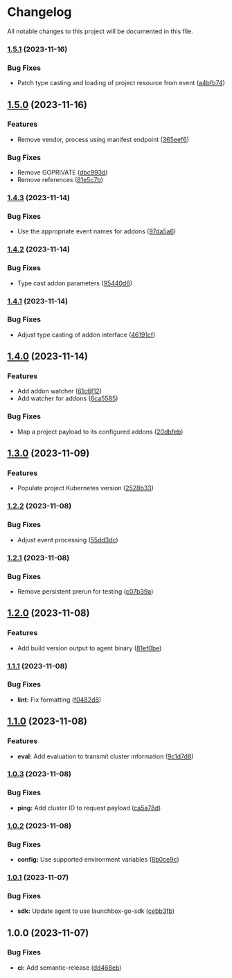 # Changelog

All notable changes to this project will be documented in this file.

### [1.5.1](https://github.com/launchboxio/agent/compare/v1.5.0...v1.5.1) (2023-11-16)


### Bug Fixes

* Patch type casting and loading of project resource from event ([a4bfb74](https://github.com/launchboxio/agent/commit/a4bfb749e7062738db03e270d7802eb6cb0bc7de))

## [1.5.0](https://github.com/launchboxio/agent/compare/v1.4.3...v1.5.0) (2023-11-16)


### Features

* Remove vendor, process using manifest endpoint ([365eef6](https://github.com/launchboxio/agent/commit/365eef6de88418db790e41fd04d3804115f990fc))


### Bug Fixes

* Remove GOPRIVATE ([dbc993d](https://github.com/launchboxio/agent/commit/dbc993d88df3322e1ba4f55b5f8ba80b6371f336))
* Remove references ([81e5c7b](https://github.com/launchboxio/agent/commit/81e5c7b0734ac8236dc3cc4bd57fe6d06ac6e990))

### [1.4.3](https://github.com/launchboxio/agent/compare/v1.4.2...v1.4.3) (2023-11-14)


### Bug Fixes

* Use the appropriate event names for addons ([97da5a6](https://github.com/launchboxio/agent/commit/97da5a6eb3197847343d4bacdcb2ffd8a672d2b1))

### [1.4.2](https://github.com/launchboxio/agent/compare/v1.4.1...v1.4.2) (2023-11-14)


### Bug Fixes

* Type cast addon parameters ([95440d6](https://github.com/launchboxio/agent/commit/95440d606866fb0d3847d260b3b0a5ce2743a560))

### [1.4.1](https://github.com/launchboxio/agent/compare/v1.4.0...v1.4.1) (2023-11-14)


### Bug Fixes

* Adjust type casting of addon interface ([46191cf](https://github.com/launchboxio/agent/commit/46191cf297cde5ff2a4d92e7e6634cb97db827af))

## [1.4.0](https://github.com/launchboxio/agent/compare/v1.3.0...v1.4.0) (2023-11-14)


### Features

* Add addon watcher ([61c6f12](https://github.com/launchboxio/agent/commit/61c6f1253d6801e7fe7128c1a23ff8a8a6960e3e))
* Add watcher for addons ([6ca5585](https://github.com/launchboxio/agent/commit/6ca55854f3bd8ccc6e212a3f378a8c7e5be788ab))


### Bug Fixes

* Map a project payload to its configured addons ([20dbfeb](https://github.com/launchboxio/agent/commit/20dbfeb05690ba927aef69b7cb88068f7f2cf056))

## [1.3.0](https://github.com/launchboxio/agent/compare/v1.2.2...v1.3.0) (2023-11-09)


### Features

* Populate project Kubernetes version ([2528b33](https://github.com/launchboxio/agent/commit/2528b336fc78ff58695e486e704bbaeb7e450e2b))

### [1.2.2](https://github.com/launchboxio/agent/compare/v1.2.1...v1.2.2) (2023-11-08)


### Bug Fixes

* Adjust event processing ([55dd3dc](https://github.com/launchboxio/agent/commit/55dd3dce26dfc899574c90ba8f6f175a953952cb))

### [1.2.1](https://github.com/launchboxio/agent/compare/v1.2.0...v1.2.1) (2023-11-08)


### Bug Fixes

* Remove persistent prerun for testing ([c07b39a](https://github.com/launchboxio/agent/commit/c07b39afa800e7d989bdc53e888625ccc585fcaa))

## [1.2.0](https://github.com/launchboxio/agent/compare/v1.1.1...v1.2.0) (2023-11-08)


### Features

* Add build version output to agent binary ([81ef0be](https://github.com/launchboxio/agent/commit/81ef0beb59859113660b0e6098b4d413a4c40209))

### [1.1.1](https://github.com/launchboxio/agent/compare/v1.1.0...v1.1.1) (2023-11-08)


### Bug Fixes

* **lint:** Fix formatting ([f0482d8](https://github.com/launchboxio/agent/commit/f0482d8d037be291539b57ef070ac1e3f489ae07))

## [1.1.0](https://github.com/launchboxio/agent/compare/v1.0.3...v1.1.0) (2023-11-08)


### Features

* **eval:** Add evaluation to transmit cluster information ([9c1d7d8](https://github.com/launchboxio/agent/commit/9c1d7d82365165252bec56505761ab08e791cdc9))

### [1.0.3](https://github.com/launchboxio/agent/compare/v1.0.2...v1.0.3) (2023-11-08)


### Bug Fixes

* **ping:** Add cluster ID to request payload ([ca5a78d](https://github.com/launchboxio/agent/commit/ca5a78da518b5af722d72754422e273632a912fd))

### [1.0.2](https://github.com/launchboxio/agent/compare/v1.0.1...v1.0.2) (2023-11-08)


### Bug Fixes

* **config:** Use supported environment variables ([8b0ce9c](https://github.com/launchboxio/agent/commit/8b0ce9c901d98e5f315625473f190419c9a63dc1))

### [1.0.1](https://github.com/launchboxio/agent/compare/v1.0.0...v1.0.1) (2023-11-07)


### Bug Fixes

* **sdk:** Update agent to use launchbox-go-sdk ([cebb3fb](https://github.com/launchboxio/agent/commit/cebb3fb1617447bbf6f3bdcd1730afba86cd8939))

## 1.0.0 (2023-11-07)


### Bug Fixes

* **ci:** Add semantic-release ([dd468eb](https://github.com/launchboxio/agent/commit/dd468eb1c5bad18d4824bd78e69e72da7b04e6ff))
